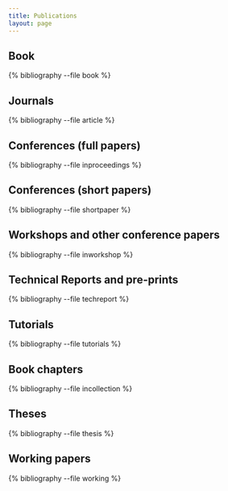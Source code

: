 ```yaml
---
title: Publications
layout: page
---
```


Book
----

{% bibliography --file book %}

Journals
--------

{% bibliography --file article %}

Conferences (full papers)
-------------------------

{% bibliography --file inproceedings %}

Conferences (short papers)
--------------------------

{% bibliography --file  shortpaper %}

Workshops and other conference papers
-------------------------------------

{% bibliography --file inworkshop %}

Technical Reports and pre-prints
--------------------------------

{% bibliography --file techreport %}


Tutorials
---------

{% bibliography --file tutorials %}

Book chapters
-------------

{% bibliography --file incollection %}

Theses
------

{% bibliography --file thesis %}

Working papers
--------------

{% bibliography --file working %}
